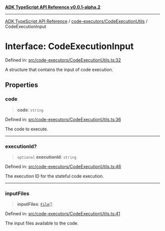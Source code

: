 [**ADK TypeScript API Reference v0.0.1-alpha.2**](../../../README.md)

***

[ADK TypeScript API Reference](../../../modules.md) / [code-executors/CodeExecutionUtils](../README.md) / CodeExecutionInput

# Interface: CodeExecutionInput

Defined in: [src/code-executors/CodeExecutionUtils.ts:32](https://github.com/njraladdin/adk-typescript/blob/main/src/code-executors/CodeExecutionUtils.ts#L32)

A structure that contains the input of code execution.

## Properties

### code

> **code**: `string`

Defined in: [src/code-executors/CodeExecutionUtils.ts:36](https://github.com/njraladdin/adk-typescript/blob/main/src/code-executors/CodeExecutionUtils.ts#L36)

The code to execute.

***

### executionId?

> `optional` **executionId**: `string`

Defined in: [src/code-executors/CodeExecutionUtils.ts:46](https://github.com/njraladdin/adk-typescript/blob/main/src/code-executors/CodeExecutionUtils.ts#L46)

The execution ID for the stateful code execution.

***

### inputFiles

> **inputFiles**: [`File`](File.md)[]

Defined in: [src/code-executors/CodeExecutionUtils.ts:41](https://github.com/njraladdin/adk-typescript/blob/main/src/code-executors/CodeExecutionUtils.ts#L41)

The input files available to the code.
